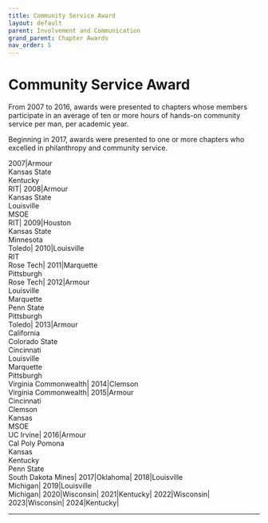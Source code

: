 ```yaml
---
title: Community Service Award
layout: default
parent: Involvement and Communication
grand_parent: Chapter Awards
nav_order: 5
---
```

# Community Service Award

From 2007 to 2016, awards were presented to chapters whose members participate in an average of ten or more hours of hands-on community service per man, per academic year.

Beginning in 2017, awards were presented to one or more chapters who excelled in philanthropy and community service.

2007|Armour<br>Kansas State<br>Kentucky<br>RIT|
2008|Armour<br>Kansas State<br>Louisville<br>MSOE<br>RIT|
2009|Houston<br>Kansas State<br>Minnesota<br>Toledo|
2010|Louisville<br>RIT<br>Rose Tech|
2011|Marquette<br>Pittsburgh<br>Rose Tech|
2012|Armour<br>Louisville<br>Marquette<br>Penn State<br>Pittsburgh<br>Toledo|
2013|Armour<br>California<br>Colorado State<br>Cincinnati<br>Louisville<br>Marquette<br>Pittsburgh<br>Virginia Commonwealth|
2014|Clemson<br>Virginia Commonwealth|
2015|Armour<br>Cincinnati<br>Clemson<br>Kansas<br>MSOE<br>UC Irvine|
2016|Armour<br>Cal Poly Pomona<br>Kansas<br>Kentucky<br>Penn State<br>South Dakota Mines|
2017|Oklahoma|
2018|Louisville<br>Michigan|
2019|Louisville<br>Michigan|
2020|Wisconsin|
2021|Kentucky|
2022|Wisconsin|
2023|Wisconsin|
2024|Kentucky|

----